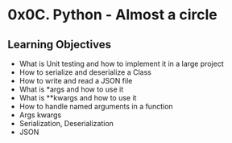 # 0x0C. Python - Almost a circle

## Learning Objectives

* What is Unit testing and how to implement it in a large project
* How to serialize and deserialize a Class
* How to write and read a JSON file
* What is *args and how to use it
* What is **kwargs and how to use it
* How to handle named arguments in a function
* Args kwargs
* Serialization, Deserialization
* JSON